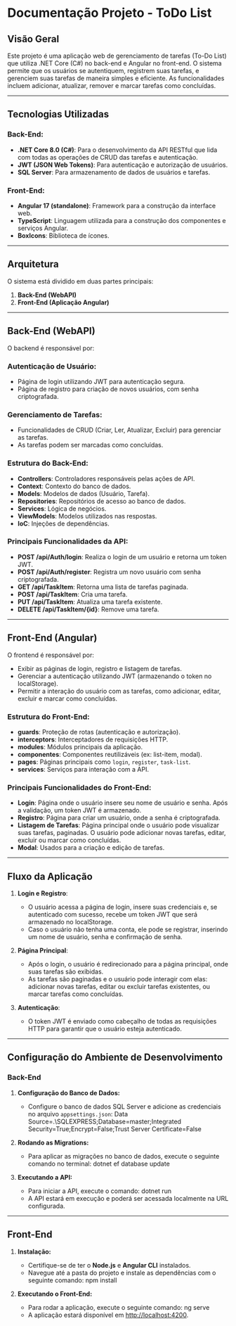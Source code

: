 # Documentação Projeto - ToDo List

## Visão Geral
Este projeto é uma aplicação web de gerenciamento de tarefas (To-Do List) que utiliza .NET Core (C#) no back-end e Angular no front-end. O sistema permite que os usuários se autentiquem, registrem suas tarefas, e gerenciem suas tarefas de maneira simples e eficiente. As funcionalidades incluem adicionar, atualizar, remover e marcar tarefas como concluídas.

---

## Tecnologias Utilizadas

### Back-End:
- **.NET Core 8.0 (C#)**: Para o desenvolvimento da API RESTful que lida com todas as operações de CRUD das tarefas e autenticação.
- **JWT (JSON Web Tokens)**: Para autenticação e autorização de usuários.
- **SQL Server**: Para armazenamento de dados de usuários e tarefas.

### Front-End:
- **Angular 17 (standalone)**: Framework para a construção da interface web.
- **TypeScript**: Linguagem utilizada para a construção dos componentes e serviços Angular.
- **BoxIcons**: Biblioteca de ícones.

---

## Arquitetura

O sistema está dividido em duas partes principais:

1. **Back-End (WebAPI)**
2. **Front-End (Aplicação Angular)**

---

## Back-End (WebAPI)

O backend é responsável por:

### Autenticação de Usuário:
- Página de login utilizando JWT para autenticação segura.
- Página de registro para criação de novos usuários, com senha criptografada.

### Gerenciamento de Tarefas:
- Funcionalidades de CRUD (Criar, Ler, Atualizar, Excluir) para gerenciar as tarefas.
- As tarefas podem ser marcadas como concluídas.

### Estrutura do Back-End:
- **Controllers**: Controladores responsáveis pelas ações de API.
- **Context**: Contexto do banco de dados.
- **Models**: Modelos de dados (Usuário, Tarefa).
- **Repositories**: Repositórios de acesso ao banco de dados.
- **Services**: Lógica de negócios.
- **ViewModels**: Modelos utilizados nas respostas.
- **IoC**: Injeções de dependências.

### Principais Funcionalidades da API:
- **POST /api/Auth/login**: Realiza o login de um usuário e retorna um token JWT.
- **POST /api/Auth/register**: Registra um novo usuário com senha criptografada.
- **GET /api/TaskItem**: Retorna uma lista de tarefas paginada.
- **POST /api/TaskItem**: Cria uma tarefa.
- **PUT /api/TaskItem**: Atualiza uma tarefa existente.
- **DELETE /api/TaskItem/{id}**: Remove uma tarefa.

---

## Front-End (Angular)

O frontend é responsável por:

- Exibir as páginas de login, registro e listagem de tarefas.
- Gerenciar a autenticação utilizando JWT (armazenando o token no localStorage).
- Permitir a interação do usuário com as tarefas, como adicionar, editar, excluir e marcar como concluídas.

### Estrutura do Front-End:
- **guards**: Proteção de rotas (autenticação e autorização).
- **interceptors**: Interceptadores de requisições HTTP.
- **modules**: Módulos principais da aplicação.
- **componentes**: Componentes reutilizáveis (ex: list-item, modal).
- **pages**: Páginas principais como `login`, `register`, `task-list`.
- **services**: Serviços para interação com a API.

### Principais Funcionalidades do Front-End:
- **Login**: Página onde o usuário insere seu nome de usuário e senha. Após a validação, um token JWT é armazenado.
- **Registro**: Página para criar um usuário, onde a senha é criptografada.
- **Listagem de Tarefas**: Página principal onde o usuário pode visualizar suas tarefas, paginadas. O usuário pode adicionar novas tarefas, editar, excluir ou marcar como concluídas.
- **Modal**: Usados para a criação e edição de tarefas.

---

## Fluxo da Aplicação

1. **Login e Registro**:
   - O usuário acessa a página de login, insere suas credenciais e, se autenticado com sucesso, recebe um token JWT que será armazenado no localStorage.
   - Caso o usuário não tenha uma conta, ele pode se registrar, inserindo um nome de usuário, senha e confirmação de senha.

2. **Página Principal**:
   - Após o login, o usuário é redirecionado para a página principal, onde suas tarefas são exibidas.
   - As tarefas são paginadas e o usuário pode interagir com elas: adicionar novas tarefas, editar ou excluir tarefas existentes, ou marcar tarefas como concluídas.

3. **Autenticação**:
   - O token JWT é enviado como cabeçalho de todas as requisições HTTP para garantir que o usuário esteja autenticado.

---

## Configuração do Ambiente de Desenvolvimento

### Back-End

1. **Configuração do Banco de Dados:**
   - Configure o banco de dados SQL Server e adicione as credenciais no arquivo `appsettings.json`:
     Data Source=.\\SQLEXPRESS;Database=master;Integrated Security=True;Encrypt=False;Trust Server Certificate=False

2. **Rodando as Migrations:**
   - Para aplicar as migrações no banco de dados, execute o seguinte comando no terminal: dotnet ef database update

3. **Executando a API:**
   - Para iniciar a API, execute o comando: dotnet run
   - A API estará em execução e poderá ser acessada localmente na URL configurada.

---

## Front-End

1. **Instalação:**
   - Certifique-se de ter o **Node.js** e **Angular CLI** instalados.
   - Navegue até a pasta do projeto e instale as dependências com o seguinte comando:
     npm install

2. **Executando o Front-End:**
   - Para rodar a aplicação, execute o seguinte comando:
     ng serve
   - A aplicação estará disponível em [http://localhost:4200](http://localhost:4200).

